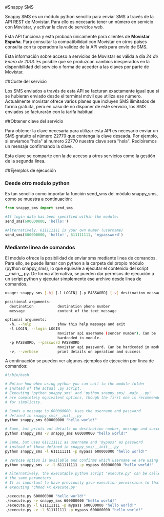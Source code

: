 #Snappy SMS

Snappy SMS es un módulo python sencillo para enviar SMS a través de la API REST de Movistar. Para ello es necesario tener un número en servicio con Movistar, y activar la clave de servicios web.

Esta API funciona y está probada únicamente para clientes de __Movistar España__. Para consultar la compatibilidad con Movistar en otros países consulta con tu operadora la validez de la API web para envío de SMS.

Esta información sobre acceso a servicios de Movistar es válida a día _24 de Enero de 2013_. Es posible que se produzcan cambios inesperados en la disponibilidad del servicio o forma de acceder a las claves por parte de Movistar.

##Coste del servicio

Los SMS enviados a través de esta API se facturan exactamente igual que si se hubieran enviado desde el terminal móvil que utiliza ese número. Actualmente movistar ofrece varios planes que incluyen SMS ilimitados de forma gratuita, pero en caso de no disponer de este servicio, los SMS enviados se facturarán con la tarifa habitual.

##Obtener clave del servicio

Para obtener la clave necesaria para utilizar esta API es necesario enviar un SMS gratuito al número 22770 que contenga la clave deseada. Por ejemplo, si enviamos "hola" al numero 22770 nuestra clave será "hola". Recibiremos un mensaje confirmando la clave.

Esta clave se comparte con la de acceso a otros servicios como la gestión de la segunda linea.

##Ejemplos de ejecución
### Desde otro modulo python
Es tan sencillo como importar la función send_sms del módulo snappy_sms, como se muestra a continuación:
```python
from snappy_sms import send_sms

#If login data has been specified within the module:
send_sms(600000000, 'hello!')

#Alternatively. 611111111 is your own numer (username)
send_sms(600000000, 'hello!', 611111111, 'mypassword')

```

### Mediante linea de comandos
El modulo ofrece la posibilidad de enviar sms mediante linea de comandos. Para ello, se puede llamar con python a la carpeta del propio módulo (python snappy\_sms), lo que equivale a ejecutar el contenido del script \_\_main\_\_.py. De forma alternativa, se pueden dar permisos de ejecución a un script python y ejecutar simplemente ese archivo desde linea de comandos.

```bash
usage: snappy_sms [-h] [-l LOGIN] [-p PASSWORD] [-v] destination message

positional arguments:
  destination           destination phone number
  message               content of the text message

optional arguments:
  -h, --help            show this help message and exit
  -l LOGIN, --login LOGIN
                        movistar api username (sender number). Can be
                        hardcoded in module.
  -p PASSWORD, --password PASSWORD
                        movistar api password. Can be hardcoded in module.
  -v, --verbose         print details on operation and success
```

A continuación se pueden ver algunos ejemplos de ejecución por linea de comandos:

```bash
#!/bin/bash

# Notice how when using python you can call to the module folder
# instead of the actual .py script.
# Executing 'python snappy_sms' and 'python snappy_sms/__main__.py'
# are completely equivalent options, though the first one is recommended
# for simplicity.

# Sends a message to 600000000. Uses the username and password 
# defined in snappy_sms/__init__.py
python snappy_sms 600000000 "hello world!"

# Same, but prints out details on destination number, message and success
python snappy_sms -v snappy_sms 600000000 "hello world!"

# Same, but uses 611111111 as username and 'mypass' as password 
# instead of those defined in snappy_sms/__init__.py
python snappy_sms -l 611111111 -p mypass 600000000 "hello world!"

# Verbose option is available and confirms which username we are using
python snappy_sms -v -l 611111111 -p mypass 600000000 "hello world!"

# Alternatively, the executable python script 'execute.py' can be called with
# the same parameters.
# It is important to have previously give execution permissions to that file by
# executing 'chmod +x execute.py'

./execute.py 600000000 "hello world!"
./execute.py -v snappy_sms 600000000 "hello world!"
./execute.py -l 611111111 -p mypass 600000000 "hello world!"
./execute.py -v -l 611111111 -p mypass 600000000 "hello world!"

```
